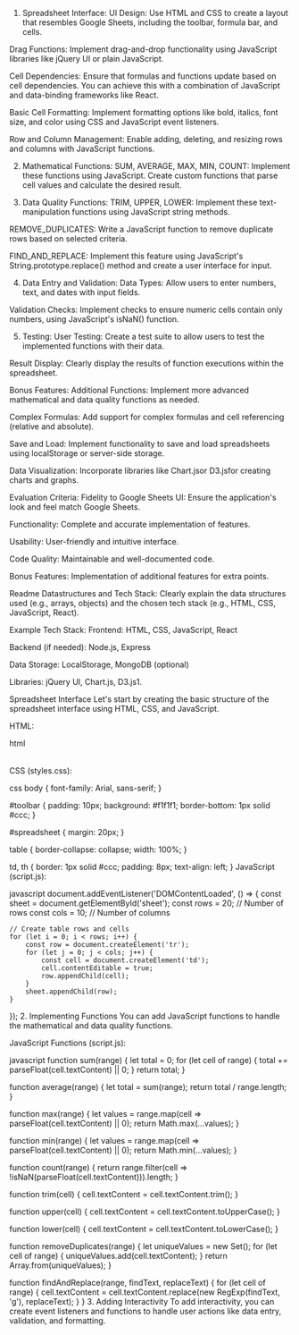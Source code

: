 1. Spreadsheet Interface:
UI Design: Use HTML and CSS to create a layout that resembles Google Sheets, including the toolbar, formula bar, and cells.

Drag Functions: Implement drag-and-drop functionality using JavaScript libraries like jQuery UI or plain JavaScript.

Cell Dependencies: Ensure that formulas and functions update based on cell dependencies. You can achieve this with a combination of JavaScript and data-binding frameworks like React.

Basic Cell Formatting: Implement formatting options like bold, italics, font size, and color using CSS and JavaScript event listeners.

Row and Column Management: Enable adding, deleting, and resizing rows and columns with JavaScript functions.

2. Mathematical Functions:
SUM, AVERAGE, MAX, MIN, COUNT: Implement these functions using JavaScript. Create custom functions that parse cell values and calculate the desired result.

3. Data Quality Functions:
TRIM, UPPER, LOWER: Implement these text-manipulation functions using JavaScript string methods.

REMOVE_DUPLICATES: Write a JavaScript function to remove duplicate rows based on selected criteria.

FIND_AND_REPLACE: Implement this feature using JavaScript's String.prototype.replace() method and create a user interface for input.

4. Data Entry and Validation:
Data Types: Allow users to enter numbers, text, and dates with input fields.

Validation Checks: Implement checks to ensure numeric cells contain only numbers, using JavaScript's isNaN() function.

5. Testing:
User Testing: Create a test suite to allow users to test the implemented functions with their data.

Result Display: Clearly display the results of function executions within the spreadsheet.

Bonus Features:
Additional Functions: Implement more advanced mathematical and data quality functions as needed.

Complex Formulas: Add support for complex formulas and cell referencing (relative and absolute).

Save and Load: Implement functionality to save and load spreadsheets using localStorage or server-side storage.

Data Visualization: Incorporate libraries like Chart.jsor D3.jsfor creating charts and graphs.

Evaluation Criteria:
Fidelity to Google Sheets UI: Ensure the application's look and feel match Google Sheets.

Functionality: Complete and accurate implementation of features.

Usability: User-friendly and intuitive interface.

Code Quality: Maintainable and well-documented code.

Bonus Features: Implementation of additional features for extra points.

Readme
Datastructures and Tech Stack: Clearly explain the data structures used (e.g., arrays, objects) and the chosen tech stack (e.g., HTML, CSS, JavaScript, React).

Example Tech Stack:
Frontend: HTML, CSS, JavaScript, React

Backend (if needed): Node.js, Express

Data Storage: LocalStorage, MongoDB (optional)

Libraries: jQuery UI, Chart.js, D3.js1. 

Spreadsheet Interface
Let's start by creating the basic structure of the spreadsheet interface using HTML, CSS, and JavaScript.

HTML:

html
<!DOCTYPE html>
<html lang="en">
<head>
    <meta charset="UTF-8">
    <meta name="viewport" content="width=device-width, initial-scale=1.0">
    <title>Google Sheets Clone</title>
    <link rel="stylesheet" href="styles.css">
</head>
<body>
    <div id="toolbar">
        <!-- Toolbar items -->
    </div>
    <div id="spreadsheet">
        <table id="sheet">
            <!-- Dynamic rows and columns will be generated here -->
        </table>
    </div>
    <script src="script.js"></script>
</body>
</html>
CSS (styles.css):

css
body {
    font-family: Arial, sans-serif;
}

#toolbar {
    padding: 10px;
    background: #f1f1f1;
    border-bottom: 1px solid #ccc;
}

#spreadsheet {
    margin: 20px;
}

table {
    border-collapse: collapse;
    width: 100%;
}

td, th {
    border: 1px solid #ccc;
    padding: 8px;
    text-align: left;
}
JavaScript (script.js):

javascript
document.addEventListener('DOMContentLoaded', () => {
    const sheet = document.getElementById('sheet');
    const rows = 20; // Number of rows
    const cols = 10; // Number of columns

    // Create table rows and cells
    for (let i = 0; i < rows; i++) {
        const row = document.createElement('tr');
        for (let j = 0; j < cols; j++) {
            const cell = document.createElement('td');
            cell.contentEditable = true;
            row.appendChild(cell);
        }
        sheet.appendChild(row);
    }
});
2. Implementing Functions
You can add JavaScript functions to handle the mathematical and data quality functions.

JavaScript Functions (script.js):

javascript
function sum(range) {
    let total = 0;
    for (let cell of range) {
        total += parseFloat(cell.textContent) || 0;
    }
    return total;
}

function average(range) {
    let total = sum(range);
    return total / range.length;
}

function max(range) {
    let values = range.map(cell => parseFloat(cell.textContent) || 0);
    return Math.max(...values);
}

function min(range) {
    let values = range.map(cell => parseFloat(cell.textContent) || 0);
    return Math.min(...values);
}

function count(range) {
    return range.filter(cell => !isNaN(parseFloat(cell.textContent))).length;
}

function trim(cell) {
    cell.textContent = cell.textContent.trim();
}

function upper(cell) {
    cell.textContent = cell.textContent.toUpperCase();
}

function lower(cell) {
    cell.textContent = cell.textContent.toLowerCase();
}

function removeDuplicates(range) {
    let uniqueValues = new Set();
    for (let cell of range) {
        uniqueValues.add(cell.textContent);
    }
    return Array.from(uniqueValues);
}

function findAndReplace(range, findText, replaceText) {
    for (let cell of range) {
        cell.textContent = cell.textContent.replace(new RegExp(findText, 'g'), replaceText);
    }
}
3. Adding Interactivity
To add interactivity, you can create event listeners and functions to handle user actions like data entry, validation, and formatting.
